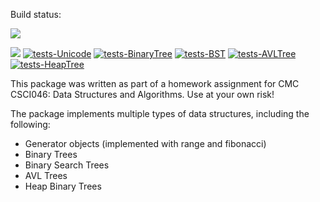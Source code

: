 
Build status:

![](https://github.com/Michaelhess17/containers-oop/actions/workflows/tests-fibonacci.yml/badge.svg)

![](https://github.com/Michaelhess17/containers-oop/actions/workflows/tests-range.yml)
[![tests-Unicode](https://github.com/Michaelhess17/containers-oop/actions/workflows/tests-unicode.yml/badge.svg?branch=unicode)](https://github.com/Michaelhess17/containers-oop/actions/workflows/tests-unicode.yml)
[![tests-BinaryTree](https://github.com/Michaelhess17/containers-oop/actions/workflows/tests-binarytree.yml/badge.svg)](https://github.com/Michaelhess17/containers-oop/actions/workflows/tests-binarytree.yml)
[![tests-BST](https://github.com/Michaelhess17/containers-oop/actions/workflows/tests-BST.yml/badge.svg?branch=bst)](https://github.com/Michaelhess17/containers-oop/actions/workflows/tests-BST.yml)
[![tests-AVLTree](https://github.com/Michaelhess17/containers-oop/actions/workflows/tests-avltree.yml/badge.svg?branch=avltree)](https://github.com/Michaelhess17/containers-oop/actions/workflows/tests-avltree.yml)
[![tests-HeapTree](https://github.com/Michaelhess17/containers-oop/actions/workflows/tests-HeapTree.yml/badge.svg?branch=heap)](https://github.com/Michaelhess17/containers-oop/actions/workflows/tests-HeapTree.yml)

This package was written as part of a homework assignment for CMC CSCI046: Data Structures and Algorithms. Use at your own risk!  

The package implements multiple types of data structures, including the following:   

- Generator objects (implemented with range and fibonacci)   
- Binary Trees    
- Binary Search Trees    
- AVL Trees    
- Heap Binary Trees   
